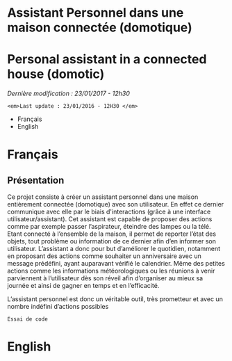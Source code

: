 # Assistant Personnel dans une maison connectée (domotique) 
# Personal assistant in a connected house (domotic)
<p>	<em>Dernière modification : 23/01/2017 - 12h30</em>

	<em>Last update : 23/01/2016 - 12H30 </em>
</p>

<ul>
	<li>Français</li>
	<li>English</li>
</ul>


<h1>Français</h1>

<h2>Présentation</h2>

<p>
Ce projet consiste à créer un assistant personnel dans une maison entièrement connectée (domotique) avec son utilisateur. En effet ce dernier communique avec elle par le biais d'interactions (grâce à une interface utilisateur/assistant). Cet assistant est capable de proposer des actions comme par exemple passer l’aspirateur, éteindre des lampes ou la télé. Etant connecté à l’ensemble de la maison, il permet de reporter l’état des objets, tout problème ou information de ce dernier afin d’en informer son utilisateur. L’assistant a donc pour but d’améliorer le quotidien, notamment en proposant des actions comme souhaiter un anniversaire avec un message prédéfini, ayant auparavant vérifié le calendrier. Même des petites actions comme les informations météorologiques ou les réunions à venir parviennent à l’utilisateur dès son réveil afin d’organiser au mieux sa journée et ainsi de gagner en temps et en l’efficacité. 
</p>
<p>
L’assistant personnel est donc un véritable outil, très prometteur et avec un nombre indéfini d’actions possibles
</p>
<pre><code>Essai de code</code></pre>



<h1>English</h1>